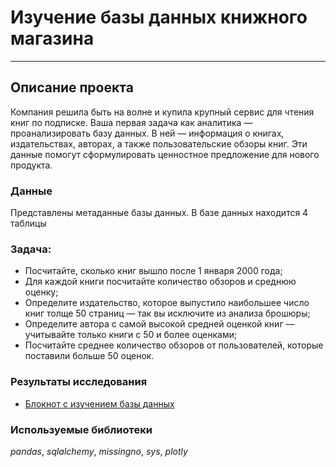 # Изучение базы данных книжного магазина
___
## Описание проекта 
Компания решила быть на волне и купила крупный сервис для чтения книг по подписке. Ваша первая задача как аналитика — проанализировать базу данных.
В ней — информация о книгах, издательствах, авторах, а также пользовательские обзоры книг. Эти данные помогут сформулировать ценностное предложение для нового продукта.

### Данные

Представлены метаданные базы данных.
В базе данных находится 4 таблицы

### Задача:

- Посчитайте, сколько книг вышло после 1 января 2000 года;
- Для каждой книги посчитайте количество обзоров и среднюю оценку;
- Определите издательство, которое выпустило наибольшее число книг толще 50 страниц — так вы исключите из анализа брошюры;
- Определите автора с самой высокой средней оценкой книг — учитывайте только книги с 50 и более оценками;
- Посчитайте среднее количество обзоров от пользователей, которые поставили больше 50 оценок.

### Результаты исследования
- [Блокнот с изучением базы данных](https://nbviewer.org/github/ArtemBonda/ynd_analyses/blob/master/13_finally/book_store_sql/book_store_v3.ipynb)

### Используемые библиотеки
*pandas*, *sqlalchemy*,  *missingno*, *sys*, *plotly*
